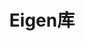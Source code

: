 ---
title: "Eigen库"
layout: post
# date: 2016-02-24 22:48
# image: /assets/images/markdown.jpg
# headerImage: false
tag:
- 线性代数
category: blog
# author: jamesfoster
# description: Markdown summary with different options
---